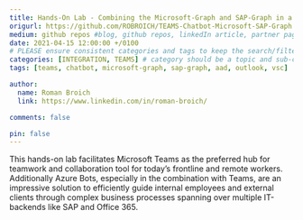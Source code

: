 ```yaml
---
title: Hands-On Lab - Combining the Microsoft-Graph and SAP-Graph in a Microsoft Teams and Azure Bot scenario
origurl: https://github.com/ROBROICH/TEAMS-Chatbot-Microsoft-SAP-Graph
medium: github repos #blog, github repos, linkedIn article, partner pages
date: 2021-04-15 12:00:00 +/0100
# PLEASE ensure consistent categories and tags to keep the search/filtering meaningful!
categories: [INTEGRATION, TEAMS] # category should be a topic and sub-category primary product
tags: [teams, chatbot, microsoft-graph, sap-graph, aad, outlook, vsc]     # TAG names should always be lowercase

author:
  name: Roman Broich
  link: https://www.linkedin.com/in/roman-broich/

comments: false

pin: false
---
```


This hands-on lab facilitates Microsoft Teams as the preferred hub for teamwork and collaboration tool for today’s frontline and remote workers. Additionally Azure Bots, especially in the combination with Teams, are an impressive solution to efficiently guide internal employees and external clients through complex business processes spanning over multiple IT-backends like SAP and Office 365.
